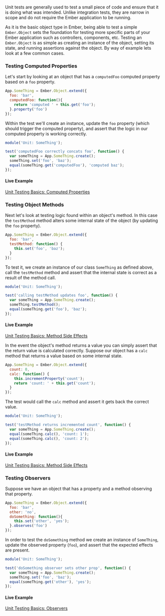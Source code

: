 Unit tests are generally used to test a small piece of code and ensure that it
is doing what was intended. Unlike integration tests, they are narrow in scope
and do not require the Ember application to be running.

As it is the basic object type in Ember, being able to test a simple
`Ember.Object` sets the foundation for testing more specific parts of your
Ember application such as controllers, components, etc. Testing an `Ember.Object`
is as simple as creating an instance of the object, setting its state, and
running assertions against the object. By way of example lets look at a few
common cases.

### Testing Computed Properties

Let's start by looking at an object that has a `computedFoo` computed property
based on a `foo` property.

```javascript
App.SomeThing = Ember.Object.extend({
  foo: 'bar',
  computedFoo: function(){
    return 'computed ' + this.get('foo');
  }.property('foo')
});
```

Within the test we'll create an instance, update the `foo` property (which
should trigger the computed property), and assert that the logic in our
computed property is working correctly.

```javascript
module('Unit: SomeThing');

test('computedFoo correctly concats foo', function() {
  var someThing = App.SomeThing.create();
  someThing.set('foo', 'baz');
  equal(someThing.get('computedFoo'), 'computed baz');
});
```

#### Live Example

<a class="jsbin-embed" href="http://jsbin.com/miziz/embed?output">Unit Testing 
Basics: Computed Properties</a>

### Testing Object Methods

Next let's look at testing logic found within an object's method. In this case
the `testMethod` method alters some internal state of the object (by updating
the `foo` property).

```javascript
App.SomeThing = Ember.Object.extend({
  foo: 'bar',
  testMethod: function() {
    this.set('foo', 'baz');
  }
});
```

To test it, we create an instance of our class `SomeThing` as defined above, 
call the `testMethod` method and assert that the internal state is correct as a 
result of the method call.

```javascript
module('Unit: SomeThing');

test('calling testMethod updates foo', function() {
  var someThing = App.SomeThing.create();
  someThing.testMethod();
  equal(someThing.get('foo'), 'baz');
});
```

#### Live Example

<a class="jsbin-embed" href="http://jsbin.com/weroh/embed?output">Unit Testing 
Basics: Method Side Effects</a>

In the event the object's method returns a value you can simply assert that the
return value is calculated correctly. Suppose our object has a `calc` method
that returns a value based on some internal state.

```javascript
App.SomeThing = Ember.Object.extend({
  count: 0,
  calc: function() {
    this.incrementProperty('count');
    return 'count: ' + this.get('count');
  }
});
```

The test would call the `calc` method and assert it gets back the correct value.

```javascript
module('Unit: SomeThing');

test('testMethod returns incremented count', function() {
  var someThing = App.SomeThing.create();
  equal(someThing.calc(), 'count: 1');
  equal(someThing.calc(), 'count: 2');
});
```

#### Live Example

<a class="jsbin-embed" href="http://jsbin.com/qutar/embed?output">Unit Testing 
Basics: Method Side Effects</a>

### Testing Observers

Suppose we have an object that has a property and a method observing that property.

```javascript
App.SomeThing = Ember.Object.extend({
  foo: 'bar',
  other: 'no',
  doSomething: function(){
    this.set('other', 'yes');
  }.observes('foo')
});
```

In order to test the `doSomething` method we create an instance of `SomeThing`,
update the observed property (`foo`), and assert that the expected effects are present.

```javascript
module('Unit: SomeThing');

test('doSomething observer sets other prop', function() {
  var someThing = App.SomeThing.create();
  someThing.set('foo', 'baz');
  equal(someThing.get('other'), 'yes');
});
```

#### Live Example

<a class="jsbin-embed" href="http://jsbin.com/daxok/embed?output">Unit Testing Basics: Observers</a>

<script src="http://static.jsbin.com/js/embed.js"></script>

